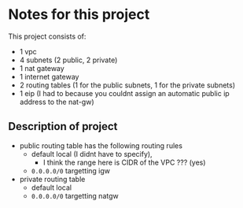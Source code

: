 # Notes for this project

This project consists of:

- 1 vpc
- 4 subnets (2 public, 2 private)
- 1 nat gateway
- 1 internet gateway
- 2 routing tables (1 for the public subnets, 1 for the private subnets)
- 1 eip (I had to because you couldnt assign an automatic public ip address to the nat-gw)

## Description of project

- public routing table has the following routing rules
  - default local (I didnt have to specify),
    - I think the range here is CIDR of the VPC ??? (yes)
  - `0.0.0.0/0` targetting igw
- private routing table
  - default local
  - `0.0.0.0/0` targetting natgw
